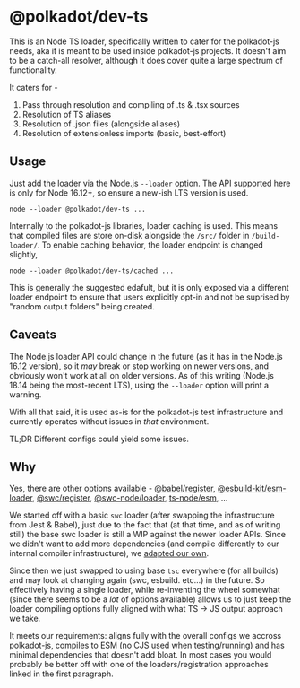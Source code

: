 # @polkadot/dev-ts

This is an Node TS loader, specifically written to cater for the polkadot-js needs, aka it is meant to be used inside polkadot-js projects. It doesn't aim to be a catch-all resolver, although it does cover quite a large spectrum of functionality.

It caters for -

1. Pass through resolution and compiling of .ts & .tsx sources
2. Resolution of TS aliases
3. Resolution of .json files (alongside aliases)
4. Resolution of extensionless imports (basic, best-effort)


## Usage

Just add the loader via the Node.js `--loader` option. The API supported here is only for Node 16.12+, so ensure a new-ish LTS version is used.

```
node --loader @polkadot/dev-ts ...
```

Internally to the polkadot-js libraries, loader caching is used. This means that compiled files are store on-disk alongside the `/src/` folder in `/build-loader/`. To enable caching behavior, the loader endpoint is changed slightly,

```
node --loader @polkadot/dev-ts/cached ...
```

This is generally the suggested edafult, but it is only exposed via a different loader endpoint to ensure that users explicitly opt-in and not be suprised by "random output folders" being created.


## Caveats

The Node.js loader API could change in the future (as it has in the Node.js 16.12 version), so it _may_ break or stop working on newer versions, and obviously won't work at all on older versions. As of this writing (Node.js 18.14 being the most-recent LTS), using the `--loader` option will print a warning.

With all that said, it is used as-is for the polkadot-js test infrastructure and currently operates without issues in _that_ environment.

TL;DR Different configs could yield some issues.


## Why

Yes, there are other options available - [@babel/register](https://babeljs.io/docs/babel-register), [@esbuild-kit/esm-loader](https://github.com/esbuild-kit/esm-loader), [@swc/register](https://github.com/swc-project/register), [@swc-node/loader](https://github.com/swc-project/swc-node/tree/master/packages/loader), [ts-node/esm](https://github.com/TypeStrong/ts-node), ...

We started off with a basic `swc` loader (after swapping the infrastructure from Jest & Babel), just due to the fact that (at that time, and as of writing still) the base swc loader is still a WIP against the newer loader APIs. Since we didn't want to add more dependencies (and compile differently to our internal compiler infrastructure), we [adapted our own](https://nodejs.org/api/esm.html#esm_transpiler_loader).

Since then we just swapped to using base `tsc` everywhere (for all builds) and may look at changing again (swc, esbuild. etc...) in the future. So effectively having a single loader, while re-inventing the wheel somewhat (since there seems to be a _lot_ of options available) allows us to just keep the loader compiling options fully aligned with what TS -> JS output approach we take.

It meets our requirements: aligns fully with the overall configs we accross polkadot-js, compiles to ESM (no CJS used when testing/running) and has minimal dependencies that doesn't add bloat. In most cases you would probably be better off with one of the loaders/registration approaches linked in the first paragraph.
